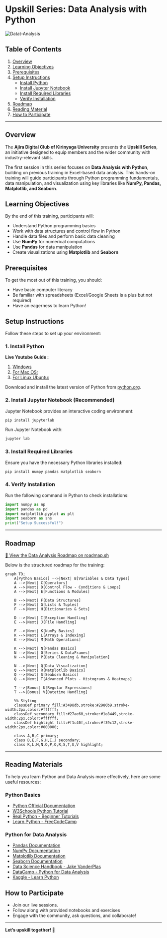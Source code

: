 

# Upskill Series: Data Analysis with Python

![Datat-Analysis](.Assets/images/Upskill.png)

## Table of Contents
1. [Overview](#overview)
2. [Learning Objectives](#learning-objectives)
3. [Prerequisites](#prerequisites)
4. [Setup Instructions](#setup-instructions)
   - [Install Python](#1-install-python)
   - [Install Jupyter Notebook](#2-install-jupyter-notebook-recommended)
   - [Install Required Libraries](#3-install-required-libraries)
   - [Verify Installation](#4-verify-installation)
5. [Roadmap](#roadmap)
6. [Reading Material](#reading-materials)
7. [How to Participate](#how-to-participate)

---

## Overview
The **Ajira Digital Club of Kirinyaga University** presents the **Upskill Series**, an initiative designed to equip members and the wider community with industry-relevant skills. 

The first session in this series focuses on **Data Analysis with Python**, building on previous training in Excel-based data analysis. This hands-on training will guide participants through Python programming fundamentals, data manipulation, and visualization using key libraries like **NumPy, Pandas, Matplotlib, and Seaborn**.

## Learning Objectives
By the end of this training, participants will:
- Understand Python programming basics
- Work with data structures and control flow in Python
- Handle data files and perform basic data cleaning
- Use **NumPy** for numerical computations
- Use **Pandas** for data manipulation
- Create visualizations using **Matplotlib** and **Seaborn**

## Prerequisites
To get the most out of this training, you should:
- Have basic computer literacy
- Be familiar with spreadsheets (Excel/Google Sheets is a plus but not required)
- Have an eagerness to learn Python!

## Setup Instructions
Follow these steps to set up your environment:

### 1. Install Python

**Live Youtube Guide :**

 1.  [Windows ](https://youtu.be/P7Q4_pqj7uc)
 2.  [For Mac OS: ](https://youtu.be/nhv82tvFfkM)
 3.  [For Linux Ubuntu: ](https://youtu.be/IAco2SSuGms)

Download and install the latest version of Python from [python.org](https://www.python.org/downloads/).

### 2. Install Jupyter Notebook (Recommended)
Jupyter Notebook provides an interactive coding environment:
```bash
pip install jupyterlab
```
Run Jupyter Notebook with:
```bash
jupyter lab
```

### 3. Install Required Libraries
Ensure you have the necessary Python libraries installed:
```bash
pip install numpy pandas matplotlib seaborn
```

### 4. Verify Installation
Run the following command in Python to check installations:
```python
import numpy as np
import pandas as pd
import matplotlib.pyplot as plt
import seaborn as sns
print("Setup Successful!")
```
---
## Roadmap

[🚀 View the Data Analysis Roadmap on roadmap.sh](https://roadmap.sh/data-analyst)

Below is the structured roadmap for the training:

```mermaid
graph TD;
    A[Python Basics] -->|Next| B[Variables & Data Types]
    A -->|Next| C[Operators]
    A -->|Next| D[Control Flow - Conditions & Loops]
    A -->|Next| E[Functions & Modules]

    B -->|Next| F[Data Structures]
    F -->|Next| G[Lists & Tuples]
    F -->|Next| H[Dictionaries & Sets]

    D -->|Next| I[Exception Handling]
    E -->|Next| J[File Handling]

    F -->|Next| K[NumPy Basics]
    K -->|Next| L[Arrays & Indexing]
    K -->|Next| M[Math Operations]

    K -->|Next| N[Pandas Basics]
    N -->|Next| O[Series & DataFrames]
    N -->|Next| P[Data Cleaning & Manipulation]

    N -->|Next| Q[Data Visualization]
    Q -->|Next| R[Matplotlib Basics]
    Q -->|Next| S[Seaborn Basics]
    Q -->|Next| T[Advanced Plots - Histograms & Heatmaps]

    T -->|Bonus| U[Regular Expressions]
    T -->|Bonus| V[Datetime Handling]

    %% Styling
    classDef primary fill:#3498db,stroke:#2980b9,stroke-width:2px,color:#ffffff;
    classDef secondary fill:#27ae60,stroke:#1e8449,stroke-width:2px,color:#ffffff;
    classDef highlight fill:#f1c40f,stroke:#f39c12,stroke-width:2px,color:#000000;

    class A,B,C primary;
    class D,E,F,G,H,I,J secondary;
    class K,L,M,N,O,P,Q,R,S,T,U,V highlight;
```
---

## Reading Materials
To help you learn Python and Data Analysis more effectively, here are some useful resources:

### Python Basics
- [Python Official Documentation](https://docs.python.org/3/)
- [W3Schools Python Tutorial](https://www.w3schools.com/python/)
- [Real Python - Beginner Tutorials](https://realpython.com/python-beginners-guide/)
- [Learn Python - FreeCodeCamp](https://www.freecodecamp.org/news/learn-python-free-python-courses-for-beginners/)

### Python for Data Analysis
- [Pandas Documentation](https://pandas.pydata.org/docs/)
- [NumPy Documentation](https://numpy.org/doc/)
- [Matplotlib Documentation](https://matplotlib.org/stable/contents.html)
- [Seaborn Documentation](https://seaborn.pydata.org/)
- [Data Science Handbook - Jake VanderPlas](https://jakevdp.github.io/PythonDataScienceHandbook/)
- [DataCamp - Python for Data Analysis](https://www.datacamp.com/courses/intro-to-python-for-data-science)
- [Kaggle - Learn Python](https://www.kaggle.com/learn/python)
## How to Participate
- Join our live sessions.
- Follow along with provided notebooks and exercises
- Engage with the community, ask questions, and collaborate!

---
**Let’s upskill together! 🚀**







